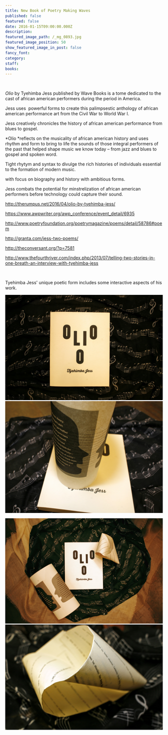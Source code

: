 ```yaml
---
title: New Book of Poetry Making Waves
published: false
featured: false
date: 2016-01-15T09:00:00.000Z
description:
featured_image_path: /_mg_0893.jpg
featured_image_position: 50
show_featured_image_in_post: false
fancy_font:
category:
staff:
books:
---
```



&nbsp;

*Olio* by Tyehimba Jess published by Wave Books is a tome dedicated to the cast of african american performers during the period in America.

Jess uses &nbsp;powerful forms to create this palimpsestic anthology of african american performance art from the Civil War to World War I.

Jess creatively chronicles the history of african american performance from blues to gospel.

*Olio&nbsp;*reflects on the musicality of african american history and uses rhythm and form to bring to life the sounds of those integral performers of the past that helped shape music we know today – from jazz and blues to gospel and spoken word.

Tight rhytym and syntax to divulge the rich histories of individuals essential to the formation of modern music.

with focus on biography and history with ambitious forms. &nbsp;

Jess combats the potential for minstrelization of african american performers before technology could capture their sound. &nbsp;&nbsp;

http://therumpus.net/2016/04/olio-by-tyehimba-jess/

https://www.awpwriter.org/awp_conference/event_detail/6935

http://www.poetryfoundation.org/poetrymagazine/poems/detail/58786#poem

http://granta.com/jess-two-poems/

http://theconversant.org/?p=7581

http://www.thefourthriver.com/index.php/2013/07/telling-two-stories-in-one-breath-an-interview-with-tyehimba-jess

&nbsp;

Tyehimba Jess' unique poetic form includes some interactive aspects of his work.&nbsp;

![](/uploads/versions/_mg_0806---x----4368-2912x---.jpg)![](/uploads/versions/_mg_0809---x----3768-2672x---.jpg)

![](/uploads/versions/_mg_0873---x----4368-2912x---.jpg)![](/uploads/versions/_mg_0896---x----3027-2018x---.jpg)